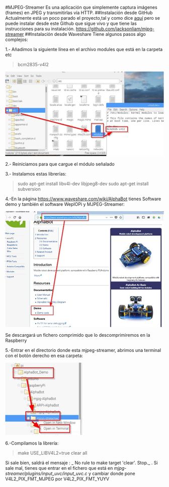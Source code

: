 #MJPEG-Streamer
Es una aplicación que simplemente captura imágenes (frames) en JPEG y transmitirlas vía HTTP.
##Instalación desde GitHub
Actualmente está un poco parado el proyecto,tal y como dice [aquí](https://sourceforge.net/p/mjpg-streamer/wiki/Home/) pero se puede instalar desde este Github que sigue vivo y que tiene las instrucciones para su instalación.
https://github.com/jacksonliam/mjpg-streamer
##Instalación desde Waveshare
Tiene algunos pasos algo complejos:

1.- Añadimos la siguiente línea en el archivo modules que está en la carpeta etc
>bcm2835-v4l2 

![](/assets/mjpeg1.png.jpg)

2.- Reiniciamos para que cargue el módulo señalado

3.- Instalamos estas librerías:
>sudo apt-get install libv4l-dev libjpeg8-dev
>sudo apt-get install subversion

4.-En la página https://www.waveshare.com/wiki/AlphaBot tienes Software demo y también el software WepIOPi y MJPEG-Streamer:

![](/assets/descargawiki.jpg)

Se descargará un fichero comprimido que lo descomprimiremos en la Raspberry 

5.-Entrar en el directorio donde esta mjpeg-streamer, abrimos una terminal con el botón derecho en esa carpeta:

![](/assets/mjpeg2.jpg)

6.-Compilamos la librería:
>make USE_LIBV4L2=true clear all

Si sale bien, saldrá el mensaje : _ No rule to make target 'clear'. Stop._ .
Si sale mal, tienes que entrar en el fichero que está en _mjpg-streamer/plugins/input_uvc/input_uvc.c_ y cambiar donde pone V4L2_PIX_FMT_MJPEG por V4L2_PIX_FMT_YUYV 



